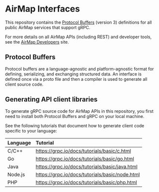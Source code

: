 # AirMap Interfaces
This repository contains the [Protocol Buffers](https://github.com/google/protobuf) (version 3) definitions for all public AirMap services that support gRPC.

For more details on all AirMap APIs (including REST) and developer tools, see the [AirMap Developers](https://developers.airmap.com) site.

## Protocol Buffers

Protocol buffers are a language-agnostic and platform-agnostic format for defining, serializing, and exchanging structured data. An interface is defined once via a proto file and then a compiler is used to generate all client source code.

## Generating API client libraries
To generate gRPC source code for AirMap APIs in this repository, you first need to install both Protocol Buffers and gRPC on your local machine. 

See the following tutorials that document how to generate client code specific to your language:

| Language | Tutorial |
|:--|:--|
| C/C++ | https://grpc.io/docs/tutorials/basic/c.html |
| Go | https://grpc.io/docs/tutorials/basic/go.html |
| Java | https://grpc.io/docs/tutorials/basic/java.html |
| Node.js | https://grpc.io/docs/tutorials/basic/node.html |
| PHP | https://grpc.io/docs/tutorials/basic/php.html |
